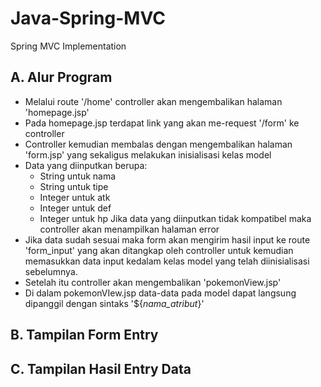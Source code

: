 # Java-Spring-MVC
Spring MVC Implementation

## A. Alur Program
- Melalui route '/home' controller akan mengembalikan halaman 'homepage.jsp'
- Pada homepage.jsp terdapat link yang akan me-request '/form' ke controller
- Controller kemudian membalas dengan mengembalikan halaman 'form.jsp' yang sekaligus melakukan inisialisasi kelas model
- Data yang diinputkan berupa:
  - String untuk nama
  - String untuk tipe
  - Integer untuk atk
  - Integer untuk def
  - Integer untuk hp
  Jika data yang diinputkan tidak kompatibel maka controller akan menampilkan halaman error
- Jika data sudah sesuai maka form akan mengirim hasil input ke route 'form_input' yang akan ditangkap oleh controller untuk kemudian memasukkan data input kedalam kelas model yang telah diinisialisasi sebelumnya.
- Setelah itu controller akan mengembalikan 'pokemonView.jsp'
- Di dalam pokemonVIew.jsp data-data pada model dapat langsung dipanggil dengan sintaks '${_nama_atribut_}'

## B. Tampilan Form Entry

## C. Tampilan Hasil Entry Data
